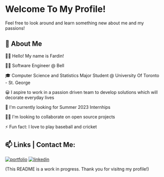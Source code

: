 
# Welcome To My Profile! 

Feel free to look around and learn something new about me and my passions!




## 🚀 About Me

👋🏽 Hello! My name is Fardin!

👨‍💻 Software Engineer @ Bell
 
🎓 Computer Science and Statistics Major Student @ University Of Toronto - St. George

😀 I aspire to work in a passion driven team to develop solutions which will decorate everyday lives

👀 I'm currently looking for Summer 2023 Internhips

👯‍♀️ I'm looking to collaborate on open source projects

⚡️ Fun fact: I love to play baseball and cricket





## 📫 Links | Contact Me:
[![portfolio](https://img.shields.io/badge/my_portfolio-000?style=for-the-badge&logo=ko-fi&logoColor=white)](https://fard-faru.github.io/)
[![linkedin](https://img.shields.io/badge/linkedin-0A66C2?style=for-the-badge&logo=linkedin&logoColor=white)](https://linkedin.com/in/fardinfaruk)



(This README is a work in progress. Thank you for visitng my profile!)
